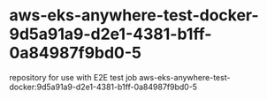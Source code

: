 # aws-eks-anywhere-test-docker-9d5a91a9-d2e1-4381-b1ff-0a84987f9bd0-5
repository for use with E2E test job aws-eks-anywhere-test-docker:9d5a91a9-d2e1-4381-b1ff-0a84987f9bd0-5
